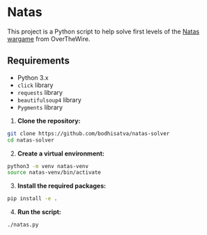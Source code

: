 # Natas

This project is a Python script to help solve first levels of the [Natas wargame](https://overthewire.org/wargames/natas/) from OverTheWire.

## Requirements

- Python 3.x
- `click` library
- `requests` library
- `beautifulsoup4` library
- `Pygments` library

1. **Clone the repository:**

```bash
git clone https://github.com/bodhisatva/natas-solver
cd natas-solver
```

2. **Create a virtual environment:**

```bash
python3 -m venv natas-venv
source natas-venv/bin/activate
```

3. **Install the required packages:**

```bash
pip install -e .
```

4. **Run the script:**

```bash
./natas.py
```
